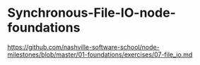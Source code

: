 # Synchronous-File-IO-node-foundations
https://github.com/nashville-software-school/node-milestones/blob/master/01-foundations/exercises/07-file_io.md
